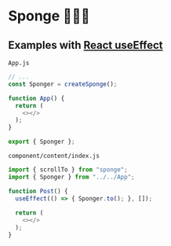# Sponge 🧽🤟🍔

## Examples with [React useEffect](https://reactjs.org/docs/hooks-effect.html)
`App.js`
```js
// ...
const Sponger = createSponge();

function App() {
  return (
    <></>
  );
}

export { Sponger };
```
`component/content/index.js`
```js
import { scrollTo } from "sponge";
import { Sponger } from "../../App";

function Post() {
  useEffect(() => { Sponger.to(); }, []);
  
  return (
    <></>
  );
}
```
